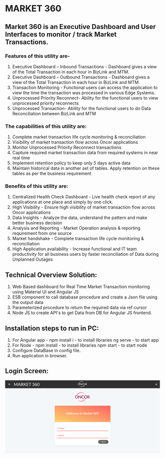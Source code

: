 # MARKET 360
## Market 360 is an Executive Dashboard and User Interfaces to monitor / track Market Transactions.

### Features of this utility are-
1. Executive Dashboard – Inbound Transactions - Dashboard gives a view of the Total Transaction in each hour in BizLink and MTM. 
2. Executive Dashboard – Outbound Transactions  - Dashboard gives a view of the Total Transaction in each hour in BizLink and MTM. 
3. Transaction Monitoring - Functional users can access the application to view the time the transaction was processed in various Edge Systems.
4. Unprocessed Priority Reconnect- Ability for the functional users to view unprocessed priority reconnects
5. Unprocessed Transaction- Ability for the functional users to do Data Reconciliation between BizLink and MTM

### The capabilities of this utility are:
1. Complete market transaction life cycle monitoring & reconciliation
2. Visibility of market transaction flow across Oncor applications
3. Monitor Unprocessed Priority Reconnect transactions
4. Capture required market transaction data from required systems in near real time
5. Implement retention policy to keep only 5 days active data
6. Maintain historical data in another set of tables. Apply retention on these tables as per the business requirement

### Benefits of this utility are:
1. Centralized Health Check Dashboard - Live health check report of any applications at one place and simply by one click. 
2. High Visibility - Ensure high visibility of market transaction flow across Oncor applications
3. Data Insights - Analyze the data, understand the pattern and make better business decision
4. Analysis and Reporting - Market Operation analysis & reporting requirement from one source
5. Market handshake - Complete transaction life cycle monitoring & reconciliation
6. High Application availability - Increase functional  and IT team productivity for all business users by faster reconciliation of Data during Unplanned Outages

## Technical Overview Solution:
1. Web Based dashboard for Real Time Market Transaction monitoring using Material UI and Angular JS
2. ESB component to call database procedure and create a Json file using the output data
3. Parameterized procedure to return the required data via ref cursor 
4. Node JS to create API's to get Data from DB for Angular JS frontend.

## Installation steps to run in PC:
1. For Angular app - 
      npm install i    -  to install libraries
      ng serve    -  to start app
2. For Node - 
      npm install   - to install libraries
      npm start  -  to start node
3. Configure DataBase in config file.
4. Run application in browser.

## Login Screen:
<p align="center">
  <img src="https://github.com/ntnnitinkr/projects/blob/master/market360/Screenshots/M360_1.png" width="950" title="Login Screen">
</p>


